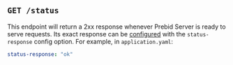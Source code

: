 ## `GET /status`

This endpoint will return a 2xx response whenever Prebid Server is ready to serve requests.
Its exact response can be [configured](../config.md) with the `status-response`
config option. For example, in `application.yaml`:

```yaml
status-response: "ok"
```